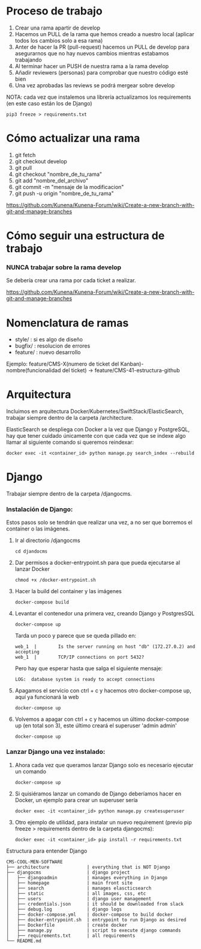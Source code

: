 # Proceso de trabajo

  1. Crear una rama apartir de develop
  2. Hacemos un PULL de la rama que hemos creado a nuestro local (aplicar todos los cambios solo a esa rama)
  3. Anter de hacer la PR (pull-request) hacemos un PULL de develop para asegurarnos que no hay nuevos cambios mientras estabamos trabajando
  4. Al terminar hacer un PUSH de nuestra rama a la rama develop
  5. Añadir reviewers (personas) para comprobar que nuestro código esté bien
  6. Una vez aprobadas las reviews se podrá mergear sobre develop 

NOTA: cada vez que instalemos una librería actualizamos los requirements (en este caso están los de Django)
```
pip3 freeze > requirements.txt
```

# Cómo actualizar una rama

  1. git fetch
  2. git checkout develop
  3. git pull
  4. git checkout "nombre_de_tu_rama"
  5. git add "nombre_del_archivo"
  6. git commit -m "mensaje de la modificacion"
  7. git push -u origin "nombre_de_tu_rama"
  
  https://github.com/Kunena/Kunena-Forum/wiki/Create-a-new-branch-with-git-and-manage-branches

# Cómo seguir una estructura de trabajo

### **NUNCA** trabajar sobre la rama **develop**

Se debería crear una rama por cada ticket a realizar.

https://github.com/Kunena/Kunena-Forum/wiki/Create-a-new-branch-with-git-and-manage-branches

# Nomenclatura de ramas

- style/ : si es algo de diseño
- bugfix/ : resolucion de errores
- feature/ : nuevo desarrollo

Ejemplo: feature/CMS-X(numero de ticket del Kanban)-nombre(funcionalidad del ticket) -> feature/CMS-41-estructura-github

# Arquitectura 

Incluimos en arquitectura Docker/Kubernetes/SwiftStack/ElasticSearch, trabajar siempre dentro de la carpeta /architecture.

ElasticSearch se despliega con Docker a la vez que Django y PostgreSQL, hay que tener cuidado únicamente con que cada vez que se indexe algo llamar al siguiente comando si queremos reindexar:

```
docker exec -it <container_id> python manage.py search_index --rebuild
```

# Django

Trabajar siempre dentro de la carpeta /djangocms.

### **Instalación** de Django:

Estos pasos solo se tendrán que realizar una vez, a no ser que borremos el container o las imágenes.

  1. Ir al directorio /djangocms 
      ``` 
      cd djandocms 
      ```
  2. Dar permisos a docker-entrypoint.sh para que pueda ejecutarse al lanzar Docker
      ```
      chmod +x /docker-entrypoint.sh
      ```
  4. Hacer la build del container y las imágenes
      ``` 
      docker-compose build
      ```
  5. Levantar el contenedor una primera vez, creando Django y PostgresSQL
      ``` 
      docker-compose up
      ```
      Tarda un poco y parece que se queda pillado en:
      ```
      web_1  |        Is the server running on host "db" (172.27.0.2) and accepting
      web_1  |        TCP/IP connections on port 5432?
      ```
      Pero hay que esperar hasta que salga el siguiente mensaje:
      ```
      LOG:  database system is ready to accept connections
      ```
  6. Apagamos el servicio con ctrl + c y hacemos otro docker-compose up, aquí ya funcionará la web
      ``` 
      docker-compose up
      ```
  8. Volvemos a apagar con ctrl + c y hacemos un último docker-compose up (en total son 3), este último creará el superuser 'admin admin'
      ``` 
      docker-compose up
      ```

### Lanzar Django una vez instalado:

  1. Ahora cada vez que queramos lanzar Django solo es necesario ejecutar un comando
      ```
      docker-compose up
      ```
  2. Si quisiéramos lanzar un comando de Django deberíamos hacer en Docker, un ejemplo para crear un superuser sería
      ```
      docker exec -it <container_id> python manage.py createsuperuser
      ```
  3. Otro ejemplo de utilidad, para instalar un nuevo requirement (previo pip freeze > requirements dentro de la carpeta djangocms):
      ```
      docker exec -it <container_id> pip install -r requirements.txt   
      ```

Estructura para entender Django

    CMS-COOL-MEN-SOFTWARE
    ├── architecture              | everything that is NOT Django
    ├── djangocms                 | django project
    │   ├── djangoadmin           | manages everything in Django
    │   ├── homepage              | main front site
    │   ├── search                | manages elascticsearch
    │   ├── static                | all images, css, etc
    │   ├── users                 | django user management
    │   ├── credentials.json      | it should be downloaded from slack
    │   ├── debug.log             | django logs
    │   ├── docker-compose.yml    | docker-compose to build docker
    │   ├── docker-entrypoint.sh  | entrypoint to run Django as desired
    │   ├── Dockerfile            | create docker
    │   ├── manage.py             | script to execute django commands
    │   ├── requirements.txt      | all requirements
    └── README.md
    
